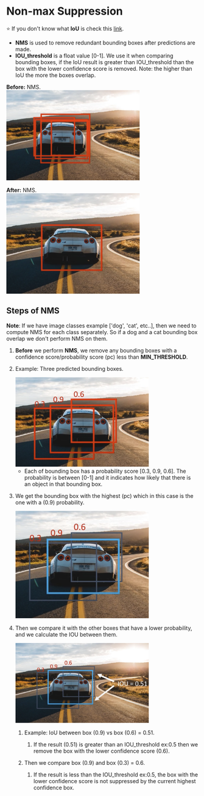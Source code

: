 # Non-max Suppression

⭐️ If you don't know what **IoU** is check this [link](https://github.com/t20e/res/blob/main/coding.res/AI.res/object_detection/YOLO.res/intersection_over_union.ipynb).


* **NMS** is used to remove redundant bounding boxes after predictions are made.
* **IOU_threshold** is a float value [0-1]. We use it when comparing bounding boxes, if the IoU result is greater than IOU_threshold than the box with the lower confidence score is removed. Note: the higher than IoU the more the boxes overlap.

**Before:** NMS.  
<img src="./ref_imgs/nms-before.png" alt="Description" width="350">

**After:** NMS.  
<img src="./ref_imgs/nms-after.png" alt="Description" width="350">

## Steps of NMS

**Note**: If we have image classes example ['dog', 'cat', etc..], then we need to compute NMS for each class separately. So if a dog and a cat bounding box overlap we don't perform NMS on them.

1. **Before** we perform **NMS**, we remove any bounding boxes with a confidence score/probability score (pc) less than **MIN_THRESHOLD**.  

2. Example: Three predicted bounding boxes.  

    <img src="./ref_imgs/during-nms.png" alt="Description" width="350">

    - Each of bounding box has a probability score [0.3, 0.9, 0.6]. The probability is between [0-1] and it indicates how likely that there is an object in that bounding box.

3. We get the bounding box with the highest (pc) which in this case is the one with a (0.9) probability.  

    <img src="./ref_imgs/nms-01.png" alt="Description" width="350">

4. Then we compare it with the other boxes that have a lower probability, and we calculate the IOU between them.

    <img src="./ref_imgs/nms-02.png" alt="Description" width="350">

    1. Example: IoU between box (0.9) vs box (0.6) = 0.51.
        1. If the result (0.51) is greater than an IOU_threshold ex:0.5 then we remove the box with the lower confidence score (0.6).

    2. Then we compare box (0.9) and box (0.3) = 0.6.
        1. If the result is less than the IOU_threshold ex:0.5, the box with the lower confidence score is not suppressed by the current highest confidence box.

<!-- ADD LINK TO NMS on yolov1_orig -->